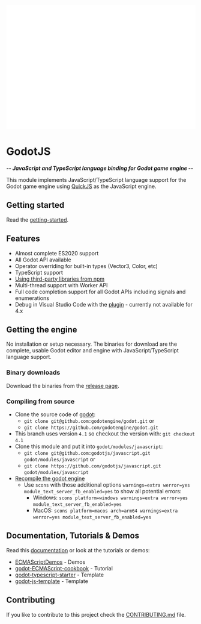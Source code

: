 <picture>
  <source media="(min-width: 720px)" srcset="docs/header.svg">
  <img src="docs/header-mobile.svg" width="900" height="330" alt="GodotJS Logo">
</picture>

# **GodotJS**

***-- JavaScript and TypeScript language binding for Godot game engine --***

This module implements JavaScript/TypeScript language support for the Godot game engine using [QuickJS](https://bellard.org/quickjs/) as the JavaScript engine.


## Getting started

Read the [getting-started](https://godotjs.github.io/documentation/getting-started/).

## Features

- Almost complete ES2020 support
- All Godot API available
- Operator overriding for built-in types (Vector3, Color, etc)
- TypeScript support
- [Using third-party libraries from npm](https://github.com/GodotExplorer/ECMAScriptDemos/tree/master/npm_module)
- Multi-thread support with Worker API
- Full code completion support for all Godot APIs including signals and enumerations
- Debug in Visual Studio Code with the [plugin](https://marketplace.visualstudio.com/items?itemName=geequlim.godot-javascript-debug) - currently not available for 4.x

## Getting the engine

No installation or setup necessary. The binaries for download are the complete, usable Godot editor and engine with JavaScript/TypeScript language support.

### Binary downloads

Download the binaries from the [release page](https://github.com/GodotExplorer/ECMAScript/releases).

### Compiling from source

- Clone the source code of [godot](https://github.com/godotengine/godot):
  - `git clone git@github.com:godotengine/godot.git` or
  - `git clone https://github.com/godotengine/godot.git`
- This branch uses version `4.1` so checkout the version with: `git checkout 4.1`
- Clone this module and put it into `godot/modules/javascript`:
  - `git clone git@github.com:godotjs/javascript.git godot/modules/javascript` or
  - `git clone https://github.com/godotjs/javascript.git godot/modules/javascript`
- [Recompile the godot engine](https://docs.godotengine.org/en/4.1/development/compiling/index.html)
  - Use `scons` with those additional options `warnings=extra werror=yes module_text_server_fb_enabled=yes` to show all potential errors:
    - Windows: `scons platform=windows warnings=extra werror=yes module_text_server_fb_enabled=yes`
    - MacOS: `scons platform=macos arch=arm64 warnings=extra werror=yes module_text_server_fb_enabled=yes`

## Documentation, Tutorials & Demos


Read this [documentation](https://godotjs.github.io/documentation/getting-started/) or look at the tutorials or demos:

- [ECMAScriptDemos](https://github.com/godotjs/javascriptDemos) - Demos
- [godot-ECMAScript-cookbook](https://github.com/why-try313/godot-ECMAScript-cookbook/wiki) - Tutorial
- [godot-typescript-starter](https://github.com/citizenll/godot-typescript-starter) - Template
- [godot-js-template](https://github.com/fukaraadam-workspace/godot-js-template) - Template

## Contributing

If you like to contribute to this project check the [CONTRIBUTING.md](https://github.com/godotjs/javascript/blob/master/CONTRIBUTING.md) file.
